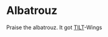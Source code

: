 # Albatrouz

Praise the albatrouz. It got [TILT](https://github.com/Transparency-Information-Language/meta)-Wings

